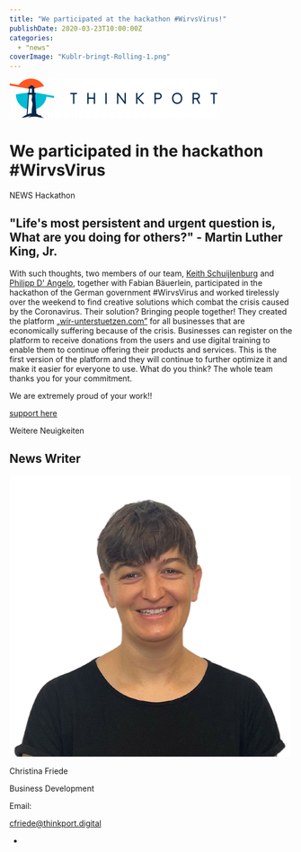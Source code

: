 ```yaml
---
title: "We participated at the hackathon #WirvsVirus!"
publishDate: 2020-03-23T10:00:00Z
categories: 
  + "news"
coverImage: "Kublr-bringt-Rolling-1.png"
---
```


[![Thinkport Logo](images/Logo_horizontral_new-ovavzp5ztqmosy1yz1jrwr9fv5swhtoc0bky3tkc3g.png "Logo Bright Colours")](https://thinkport.digital)

# We participated in the hackathon #WirvsVirus

NEWS Hackathon

## "Life's most persistent and urgent question is, What are you doing for others?" - Martin Luther King, Jr.

With such thoughts, two members of our team, [Keith Schuijlenburg](https://www.linkedin.com/in/ACoAACKRgq8BMkbWrQu2LOU_0nLYZQ3OvV_EBoY/) and [Philipp D' Angelo](https://www.linkedin.com/in/ACoAAB3aMTcB4eJrtubyPFKoNioU6iZOO5kZPgE/), together with Fabian Bäuerlein, participated in the hackathon of the German government #WirvsVirus and worked tirelessly over the weekend to find creative solutions which combat the crisis caused by the Coronavirus. Their solution? Bringing people together! They created the platform „[wir-unterstuetzen.com”](http://www.wir-unterstuetzen.com/) for all businesses that are economically suffering because of the crisis. Businesses can register on the platform to receive donations from the users and use digital training to enable them to continue offering their products and services. This is the first version of the platform and they will continue to further optimize it and make it easier for everyone to use. What do you think? The whole team thanks you for your commitment.

We are extremely proud of your work!!

[support here](https://bit.ly/3bjconL)

Weitere Neuigkeiten

## News Writer

![portrait Christina](images/Christina.png)

Christina Friede

Business Development

Email:

[cfriede@thinkport.digital](mailto:cfriede@thinkport.digital)

*  [](https://www.linkedin.com/in/christina-friede-2a6426168/)
